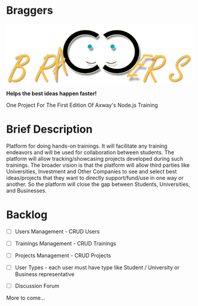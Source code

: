 # Braggers

![Academy Poster](img/braggers_logo.png)

**Helps the best ideas happen faster!**

One Project For The First Edition Of Axway's Node.js Training

# Brief Description

Platform for doing hands-on trainings. It will facilitate any training endeavors and will be used for collaboration between students. The platform will allow tracking/showcasing projects developed during such trainings. The broader vision is that the platform will allow third parties like Universities, Investment and Other Companies to see and select best ideas/projects that they want to directly support/fund/use in one way or another. So the platform will close the gap between Students, Universities, and Businesses.

# Backlog

- [ ] Users Management - CRUD Users

- [ ] Trainings Management  - CRUD Trainings

- [ ] Projects Management  - CRUD Projects

- [ ] User Types - each user must have type like Student / University or Business representative

- [ ] Discussion Forum

More to come...



 
